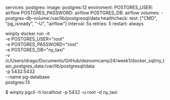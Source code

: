 services:
    postgres:
        image: postgres:12
        enviroment:
            POSTGRES_USER: airflow
            POSTGRES_PASSWORD: airflow
            POSTGRES_DB: airflow
        volumes:
            - postgres-db-volume:/var/lib/postgresql/data
        healthcheck:
            test: ["CMD", "pg_isready", "-U", "airflow"]
            interval: 5s
            retries: 5
        restart: always

winpty docker run -it \
    -e POSTGRES_USER="root" \
    -e POSTGRES_PASSWORD="root" \
    -e POSTGRES_DB="ny_taxi" \
    -v /c/Users/drago/Documents/GitHub/dezoomcamp24/week1/docker_sql/ny_taxi_postgres_data:/var/lib/postgresql/data \
    -p 5432:5432 \
    --name pg-database \
    postgres:13

$ winpty pgcli -h localhost -p 5432 -u root -d ny_taxi
